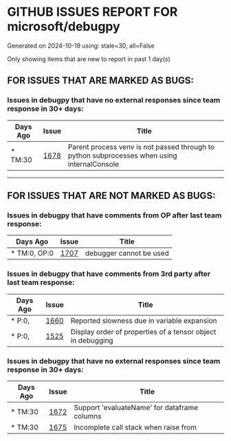 
# GITHUB ISSUES REPORT FOR microsoft/debugpy


Generated on 2024-10-19 using: stale=30, all=False


Only showing items that are new to report in past 1 day(s)


## FOR ISSUES THAT ARE MARKED AS BUGS:


### Issues in debugpy that have no external responses since team response in 30+ days:

| Days Ago | Issue | Title |
| --- | --- | --- |
 | \* TM:30  |[1678](https://github.com/microsoft/debugpy/issues/1678 "Parent process venv is not passed through to python subprocesses when using internalConsole")  |Parent process venv is not passed through to python subprocesses when using internalConsole |

---

## FOR ISSUES THAT ARE NOT MARKED AS BUGS:


### Issues in debugpy that have comments from OP after last team response:

| Days Ago | Issue | Title |
| --- | --- | --- |
 | \* TM:0, OP:0  |[1707](https://github.com/microsoft/debugpy/issues/1707 "debugger cannot be used")  |debugger cannot be used |

### Issues in debugpy that have comments from 3rd party after last team response:

| Days Ago | Issue | Title |
| --- | --- | --- |
 | \* P:0,  |[1660](https://github.com/microsoft/debugpy/issues/1660 "Reported slowness due in variable expansion")  |Reported slowness due in variable expansion |
 | \* P:0,  |[1525](https://github.com/microsoft/debugpy/issues/1525 "Display order of properties of a tensor object in debugging")  |Display order of properties of a tensor object in debugging |

### Issues in debugpy that have no external responses since team response in 30+ days:

| Days Ago | Issue | Title |
| --- | --- | --- |
 | \* TM:30  |[1672](https://github.com/microsoft/debugpy/issues/1672 "Support 'evaluateName' for dataframe columns")  |Support 'evaluateName' for dataframe columns |
 | \* TM:30  |[1675](https://github.com/microsoft/debugpy/issues/1675 "Incomplete call stack when raise from")  |Incomplete call stack when raise from |




















